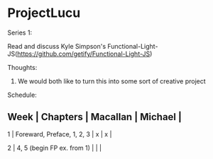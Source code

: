 # ProjectLucu

Series 1:

Read and discuss Kyle Simpson's Functional-Light-JS(https://github.com/getify/Functional-Light-JS)

Thoughts:
1. We would both like to turn this into some sort of creative project

Schedule:

  Week  |  Chapters                     |  Macallan  |  Michael  |
--------------------------------------------------------------------
   1    |  Foreward, Preface, 1, 2, 3   |     x      |     x     |
   
   2    |  4, 5 (begin FP ex. from 1)   |            |           |
